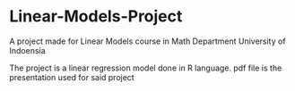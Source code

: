 # Linear-Models-Project
A project made for Linear Models course in Math Department University of Indoensia

The project is a linear regression model done in R language.
pdf file is the presentation used for said project
